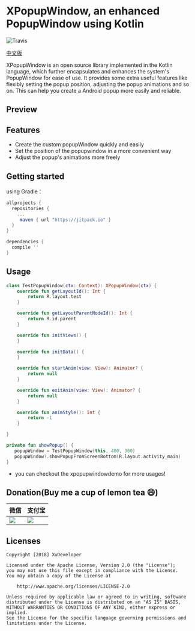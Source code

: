 # XPopupWindow, an enhanced PopupWindow using Kotlin

![Travis](https://img.shields.io/badge/build-passing-brightgreen.svg)

[中文版](https://github.com/XuDeveloper/XPopupWindow/blob/master/docs/README-ZH.md)

XPopupWindow is an open source library implemented in the Kotlin language, which further encapsulates and enhances the system's PopupWindow for ease of use.  It provides some extra useful features like flexibly setting the popup position, adjusting the popup animations and so on. This can help you create a Android popup more easily and reliable.

## Preview



## Features

* Create the custom popupWindow quickly and easily
* Set the position of the popupwindow in a more convenient way
* Adjust the popup's animations more freely

## Getting started

using Gradle：

```Groovy
allprojects {
  repositories {
    ...
	 maven { url "https://jitpack.io" }
  }
}

dependencies {
  compile ''
}
```


## Usage

```Kotlin
class TestPopupWindow(ctx: Context): XPopupWindow(ctx) {
    override fun getLayoutId(): Int {
        return R.layout.test
    }

    override fun getLayoutParentNodeId(): Int {
        return R.id.parent
    }

    override fun initViews() {
    }

    override fun initData() {
    }

    override fun startAnim(view: View): Animator? {
        return null
    }

    override fun exitAnim(view: View): Animator? {
        return null
    }

    override fun animStyle(): Int {
        return -1
    }

}
```

```Kotlin
private fun showPopup() {
   popupWindow = TestPopupWindow(this, 400, 300)    
   popupWindow?.showPopupFromScreenBottom(R.layout.activity_main)
}
```

* you can checkout the xpopupwindowdemo for more usages!


## Donation(Buy me a cup of lemon tea :smile:)

| 微信 |支付宝 | 
| ---- | ---- | 
| ![](https://github.com/razerdp/FriendCircle/blob/master/art/wechat.jpeg)      | ![](https://github.com/razerdp/FriendCircle/blob/master/art/alipay.jpeg) |

## Licenses

```license
Copyright [2018] XuDeveloper

Licensed under the Apache License, Version 2.0 (the "License");
you may not use this file except in compliance with the License.
You may obtain a copy of the License at

    http://www.apache.org/licenses/LICENSE-2.0

Unless required by applicable law or agreed to in writing, software
distributed under the License is distributed on an "AS IS" BASIS,
WITHOUT WARRANTIES OR CONDITIONS OF ANY KIND, either express or implied.
See the License for the specific language governing permissions and
limitations under the License.
```